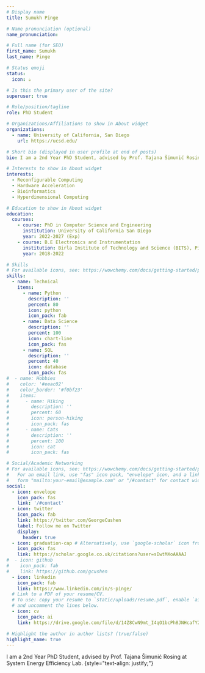 ```yaml
---
# Display name
title: Sumukh Pinge

# Name pronunciation (optional)
name_pronunciation: 

# Full name (for SEO)
first_name: Sumukh
last_name: Pinge

# Status emoji
status:
  icon: ☕️

# Is this the primary user of the site?
superuser: true

# Role/position/tagline
role: PhD Student

# Organizations/Affiliations to show in About widget
organizations:
  - name: University of California, San Diego
    url: https://ucsd.edu/

# Short bio (displayed in user profile at end of posts)
bio: I am a 2nd Year PhD Student, advised by Prof. Tajana Šimunić Rosing at System Energy Efficiency Lab.

# Interests to show in About widget
interests:
  - Reconfigurable Computing
  - Hardware Acceleration
  - Bioinformatics
  - Hyperdimensional Computing

# Education to show in About widget
education:
  courses:
    - course: PhD in Computer Science and Engineering
      institution: University of California San Diego
      year: 2022-2027 (Exp)
    - course: B.E Electronics and Instrumentation
      institution: Birla Institute of Technology and Science (BITS), Pilani
      year: 2018-2022

# Skills
# For available icons, see: https://wowchemy.com/docs/getting-started/page-builder/#icons
skills:
  - name: Technical
    items:
      - name: Python
        description: ''
        percent: 80
        icon: python
        icon_pack: fab
      - name: Data Science
        description: ''
        percent: 100
        icon: chart-line
        icon_pack: fas
      - name: SQL
        description: ''
        percent: 40
        icon: database
        icon_pack: fas
#  - name: Hobbies
#    color: '#eeac02'
#    color_border: '#f0bf23'
#    items:
#      - name: Hiking
#        description: ''
#        percent: 60
#        icon: person-hiking
#        icon_pack: fas
#      - name: Cats
#        description: ''
#        percent: 100
#        icon: cat
#        icon_pack: fas

# Social/Academic Networking
# For available icons, see: https://wowchemy.com/docs/getting-started/page-builder/#icons
#   For an email link, use "fas" icon pack, "envelope" icon, and a link in the
#   form "mailto:your-email@example.com" or "/#contact" for contact widget.
social:
  - icon: envelope
    icon_pack: fas
    link: '/#contact'
  - icon: twitter
    icon_pack: fab
    link: https://twitter.com/GeorgeCushen
    label: Follow me on Twitter
    display:
      header: true
  - icon: graduation-cap # Alternatively, use `google-scholar` icon from `ai` icon pack
    icon_pack: fas
    link: https://scholar.google.co.uk/citations?user=sIwtMXoAAAAJ
#  - icon: github
#    icon_pack: fab
#    link: https://github.com/gcushen
  - icon: linkedin
    icon_pack: fab
    link: https://www.linkedin.com/in/s-pinge/
  # Link to a PDF of your resume/CV.
  # To use: copy your resume to `static/uploads/resume.pdf`, enable `ai` icons in `params.yaml`,
  # and uncomment the lines below.
  - icon: cv
    icon_pack: ai
    link: https://drive.google.com/file/d/14Z8CwN9mt_I4qO1bcPh8JNHcafY2uRfr/view?usp=sharing

# Highlight the author in author lists? (true/false)
highlight_name: true
---
```


I am a 2nd Year PhD Student, advised by Prof. Tajana Šimunić Rosing at System Energy Efficiency Lab.
{style="text-align: justify;"}
